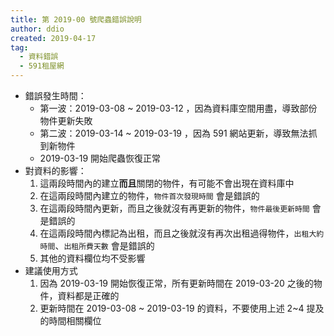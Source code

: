 ```yaml
---
title: 第 2019-00 號爬蟲錯誤說明
author: ddio
created: 2019-04-17
tag:
  - 資料錯誤
  - 591租屋網
---
```


- 錯誤發生時間：
  - 第一波：2019-03-08 ~ 2019-03-12 ，因為資料庫空間用盡，導致部份物件更新失敗
  - 第二波：2019-03-14 ~ 2019-03-19 ，因為 591 網站更新，導致無法抓到新物件
  - 2019-03-19 開始爬蟲恢復正常
- 對資料的影響：
  1. 這兩段時間內的建立**而且**關閉的物件，有可能不會出現在資料庫中
  2. 在這兩段時間內建立的物件，`物件首次發現時間` 會是錯誤的
  3. 在這兩段時間內更新，而且之後就沒有再更新的物件，`物件最後更新時間` 會是錯誤的
  4. 在這兩段時間內標記為出租，而且之後就沒有再次出租過得物件，`出租大約時間`、`出租所費天數` 會是錯誤的
  5. 其他的資料欄位均不受影響
- 建議使用方式
  1. 因為 2019-03-19 開始恢復正常，所有更新時間在 2019-03-20 之後的物件，資料都是正確的
  2. 更新時間在 2019-03-08 ~ 2019-03-19 的資料，不要使用上述 2~4 提及的時間相關欄位
